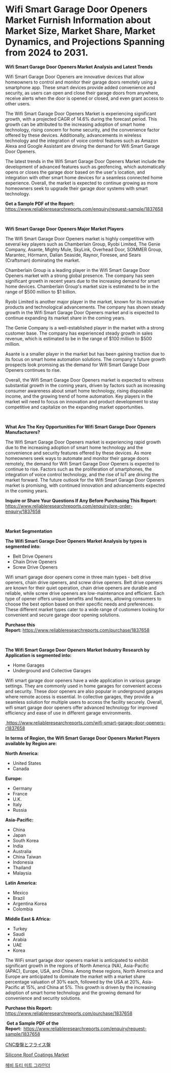 <p><h1>Wifi Smart Garage Door Openers Market Furnish Information about Market Size, Market Share, Market Dynamics, and Projections Spanning from 2024 to 2031.</h1></p><p><strong>Wifi Smart Garage Door Openers Market Analysis and Latest Trends</strong></p>
<p><p>Wifi Smart Garage Door Openers are innovative devices that allow homeowners to control and monitor their garage doors remotely using a smartphone app. These smart devices provide added convenience and security, as users can open and close their garage doors from anywhere, receive alerts when the door is opened or closed, and even grant access to other users.</p><p>The Wifi Smart Garage Door Openers Market is experiencing significant growth, with a projected CAGR of 14.6% during the forecast period. This growth can be attributed to the increasing adoption of smart home technology, rising concern for home security, and the convenience factor offered by these devices. Additionally, advancements in wireless technology and the integration of voice control features such as Amazon Alexa and Google Assistant are driving the demand for Wifi Smart Garage Door Openers.</p><p>The latest trends in the Wifi Smart Garage Door Openers Market include the development of advanced features such as geofencing, which automatically opens or closes the garage door based on the user's location, and integration with other smart home devices for a seamless connected home experience. Overall, the market is expected to continue growing as more homeowners seek to upgrade their garage door systems with smart technology.</p></p>
<p><strong>Get a Sample PDF of the Report:&nbsp;</strong> <a href="https://www.reliableresearchreports.com/enquiry/request-sample/1837658">https://www.reliableresearchreports.com/enquiry/request-sample/1837658</a></p>
<p>&nbsp;</p>
<p><strong>Wifi Smart Garage Door Openers Major Market Players</strong></p>
<p><p>The Wifi Smart Garage Door Openers market is highly competitive with several key players such as Chamberlain Group, Ryobi Limited, The Genie Company, Asante, Mighty Mule, SkyLink, Overhead Door, SOMMER Group, Marantec, Hörmann, Dalian Seaside, Raynor, Foresee, and Sears (Craftsman) dominating the market.</p><p>Chamberlain Group is a leading player in the Wifi Smart Garage Door Openers market with a strong global presence. The company has seen significant growth in recent years due to the increasing demand for smart home devices. Chamberlain Group's market size is estimated to be in the range of $500 million to $1 billion.</p><p>Ryobi Limited is another major player in the market, known for its innovative products and technological advancements. The company has shown steady growth in the Wifi Smart Garage Door Openers market and is expected to continue expanding its market share in the coming years.</p><p>The Genie Company is a well-established player in the market with a strong customer base. The company has experienced steady growth in sales revenue, which is estimated to be in the range of $100 million to $500 million.</p><p>Asante is a smaller player in the market but has been gaining traction due to its focus on smart home automation solutions. The company's future growth prospects look promising as the demand for Wifi Smart Garage Door Openers continues to rise.</p><p>Overall, the Wifi Smart Garage Door Openers market is expected to witness substantial growth in the coming years, driven by factors such as increasing consumer awareness about smart home technology, rising disposable income, and the growing trend of home automation. Key players in the market will need to focus on innovation and product development to stay competitive and capitalize on the expanding market opportunities.</p></p>
<p>&nbsp;</p>
<p><strong>What Are The Key Opportunities For Wifi Smart Garage Door Openers Manufacturers?</strong></p>
<p><p>The Wifi Smart Garage Door Openers market is experiencing rapid growth due to the increasing adoption of smart home technology and the convenience and security features offered by these devices. As more homeowners seek ways to automate and monitor their garage doors remotely, the demand for Wifi Smart Garage Door Openers is expected to continue to rise. Factors such as the proliferation of smartphones, the integration of voice control technology, and the rise of IoT are driving the market forward. The future outlook for the Wifi Smart Garage Door Openers market is promising, with continued innovation and advancements expected in the coming years.</p></p>
<p><strong>Inquire or Share Your Questions If Any Before Purchasing This Report:</strong> <a href="https://www.reliableresearchreports.com/enquiry/pre-order-enquiry/1837658">https://www.reliableresearchreports.com/enquiry/pre-order-enquiry/1837658</a></p>
<p>&nbsp;</p>
<p><strong>Market Segmentation</strong></p>
<p><strong>The Wifi Smart Garage Door Openers Market Analysis by types is segmented into:</strong></p>
<p><ul><li>Belt Drive Openers</li><li>Chain Drive Openers</li><li>Screw Drive Openers</li></ul></p>
<p><p>Wifi smart garage door openers come in three main types - belt drive openers, chain drive openers, and screw drive openers. Belt drive openers are known for their quiet operation, chain drive openers are durable and reliable, while screw drive openers are low-maintenance and efficient. Each type of opener offers unique benefits and features, allowing consumers to choose the best option based on their specific needs and preferences. These different market types cater to a wide range of customers looking for convenient and secure garage door opening solutions.</p></p>
<p><strong>Purchase this Report:&nbsp;</strong><a href="https://www.reliableresearchreports.com/purchase/1837658">https://www.reliableresearchreports.com/purchase/1837658</a></p>
<p>&nbsp;</p>
<p><strong>The Wifi Smart Garage Door Openers Market Industry Research by Application is segmented into:</strong></p>
<p><ul><li>Home Garages</li><li>Underground and Collective Garages</li></ul></p>
<p><p>Wifi smart garage door openers have a wide application in various garage settings. They are commonly used in home garages for convenient access and security. These door openers are also popular in underground garages where remote access is essential. In collective garages, they provide a seamless solution for multiple users to access the facility securely. Overall, wifi smart garage door openers offer advanced technology for improved efficiency and ease of use in different garage environments.</p></p>
<p><a href="https://www.reliableresearchreports.com/wifi-smart-garage-door-openers-r1837658">&nbsp;https://www.reliableresearchreports.com/wifi-smart-garage-door-openers-r1837658</a></p>
<p><strong>In terms of Region, the Wifi Smart Garage Door Openers Market Players available by Region are:</strong></p>
<p>
    <p> <strong> North America: </strong>
        <ul>
            <li>United States</li>
            <li>Canada</li>
        </ul>
        </p> 
    <p> <strong> Europe: </strong>
        <ul>
            <li>Germany</li>
            <li>France</li>
            <li>U.K.</li>
            <li>Italy</li>
            <li>Russia</li>
        </ul>
        </p> 
    <p> <strong> Asia-Pacific: </strong>
        <ul>
            <li>China</li>
            <li>Japan</li>
            <li>South Korea</li>
            <li>India</li>
            <li>Australia</li>
            <li>China Taiwan</li>
            <li>Indonesia</li>
            <li>Thailand</li>
            <li>Malaysia</li>
        </ul>
        </p> 
    <p> <strong> Latin America: </strong>
        <ul>
            <li>Mexico</li>
            <li>Brazil</li>
            <li>Argentina Korea</li>
            <li>Colombia</li>
        </ul>
        </p> 
    <p> <strong> Middle East & Africa: </strong>
        <ul>
            <li>Turkey</li>
            <li>Saudi</li>
            <li>Arabia</li>
            <li>UAE</li>
            <li>Korea</li>
        </ul>
    </p>
    </p>
<p><p>The WiFi smart garage door openers market is anticipated to exhibit significant growth in the regions of North America (NA), Asia-Pacific (APAC), Europe, USA, and China. Among these regions, North America and Europe are anticipated to dominate the market with a market share percentage valuation of 30% each, followed by the USA at 20%, Asia-Pacific at 15%, and China at 5%. This growth is driven by the increasing adoption of smart home technology and the growing demand for convenience and security solutions.</p></p>
<p><strong>Purchase this Report: </strong><a href="https://www.reliableresearchreports.com/purchase/1837658">https://www.reliableresearchreports.com/purchase/1837658</a></p>
<p>&nbsp;<strong>Get a Sample PDF of the Report:&nbsp;&nbsp;</strong><a href="https://www.reliableresearchreports.com/enquiry/request-sample/1837658">https://www.reliableresearchreports.com/enquiry/request-sample/1837658</a></p>
<p><strong></strong></p>
<p><p><a href="https://medium.com/@trevawiszk20231/cnc%E6%97%8B%E7%9B%A4%E3%81%8A%E3%82%88%E3%81%B3%E3%83%95%E3%83%A9%E3%82%A4%E3%82%B9%E7%9B%A4%E5%B8%82%E5%A0%B4-%E7%A8%AE%E9%A1%9E-%E3%82%A2%E3%83%97%E3%83%AA%E3%82%B1%E3%83%BC%E3%82%B7%E3%83%A7%E3%83%B3-%E3%81%8A%E3%82%88%E3%81%B3%E5%9C%B0%E7%90%86%E3%81%AB%E3%82%88%E3%82%8B%E5%8C%85%E6%8B%AC%E7%9A%84%E3%81%AA%E8%A9%95%E4%BE%A1-e25e5b0c09e5">CNC旋盤とフライス盤</a></p><p><a href="https://cat-emmental-94b.notion.site/Silicone-Roof-Coatings-Market-Competitive-Analysis-Market-Trends-and-Forecast-to-2031-17b4db759c704069bee80967e74de251">Silicone Roof Coatings Market</a></p><p><a href="https://github.com/laholand/Market-Research-Report-List-3/blob/main/836943838892.md">헤비 듀티 미트 그라인더</a></p></p>